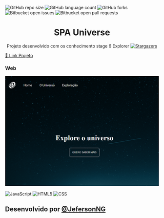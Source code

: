 ![GitHub repo size](https://img.shields.io/github/repo-size/jefersonng/spauniverse?style=for-the-badge)
![GitHub language count](https://img.shields.io/github/languages/count/jefersonng/spauniverse?style=for-the-badge)
![GitHub forks](https://img.shields.io/github/forks/jefersonng/spauniverse?style=for-the-badge)
![Bitbucket open issues](https://img.shields.io/bitbucket/issues/jefersonng/spauniverse?style=for-the-badge)
![Bitbucket open pull requests](https://img.shields.io/bitbucket/pr-raw/jefersonng/spauniverse?style=for-the-badge)


<h1 align="center">SPA Universe</h1>
<p align="center">Projeto desenvolvido com os conhecimento stage 6 Explorer <a href="https://blog.rocketseat.com.br/">
    <img alt="Stargazers" src="https://img.shields.io/badge/Blog-Rocketseat-%237159c1?style=flat&logo=ghost">
    </a> </p> 

<a href="https://spa-universe-rose.vercel.app/">🚀 Link Projeto<a/>

### Web

![alt text](image.png)



![JavaScript](https://img.shields.io/badge/-JavaScript-333333?style=flat&logo=javascript)
![HTML5](https://img.shields.io/badge/-HTML5-333333?style=flat&logo=HTML5)
![CSS](https://img.shields.io/badge/-CSS-333333?style=flat&logo=CSS3&logoColor=1572B6)


## Desenvolvido por <a href='https://github.com/JefersonNG'>@JefersonNG <a/>
